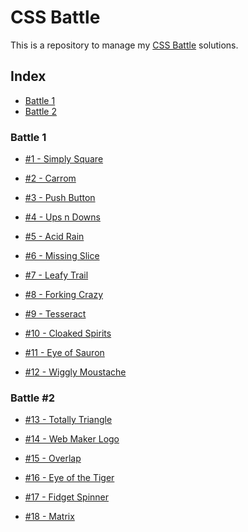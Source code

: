 # CSS Battle
This is a repository to manage my [CSS Battle](https://cssbattle.dev/) solutions.

## Index
- [Battle 1](#battle-1)
- [Battle 2](#battle-2)

### Battle 1

+ [#1 - Simply Square](https://github.com/cameronmathis/CSSBattle/blob/main/Battle1/SimplySquare.html)
</br>[<img alt="" src=https://cssbattle.dev/targets/1.png />](https://github.com/cameronmathis/CSSBattle/blob/main/Battle1/SimplySquare.html)

+ [#2 - Carrom](https://github.com/cameronmathis/CSSBattle/blob/main/Battle1/Carrom.html)
</br>[<img alt="" src=https://cssbattle.dev/targets/2.png />](https://github.com/cameronmathis/CSSBattle/blob/main/Battle1/Carrom.html)

+ [#3 - Push Button](https://github.com/cameronmathis/CSSBattle/blob/main/Battle1/PushButton.html)
</br>[<img alt="" src=https://cssbattle.dev/targets/3.png />](https://github.com/cameronmathis/CSSBattle/blob/main/Battle1/PushButton.html)

+ [#4 - Ups n Downs](https://github.com/cameronmathis/CSSBattle/blob/main/Battle1/UpsNDowns.html)
</br>[<img alt="" src=https://cssbattle.dev/targets/4.png />](https://github.com/cameronmathis/CSSBattle/blob/main/Battle1/UpsNDowns.html)

+ [#5 - Acid Rain](https://github.com/cameronmathis/CSSBattle/blob/main/Battle1/AcidRain.html)
</br>[<img alt="" src=https://cssbattle.dev/targets/5.png />](https://github.com/cameronmathis/CSSBattle/blob/main/Battle1/AcidRain.html)

+ [#6 - Missing Slice](https://github.com/cameronmathis/CSSBattle/blob/main/Battle1/MissingSlice.html)
</br>[<img alt="" src=https://cssbattle.dev/targets/6.png />](https://github.com/cameronmathis/CSSBattle/blob/main/Battle1/MissingSlice.html)

+ [#7 - Leafy Trail](https://github.com/cameronmathis/CSSBattle/blob/main/Battle1/LeafyTrail.html)
</br>[<img alt="" src=https://cssbattle.dev/targets/7.png />](https://github.com/cameronmathis/CSSBattle/blob/main/Battle1/LeafyTrail.html)

+ [#8 - Forking Crazy](https://github.com/cameronmathis/CSSBattle/blob/main/Battle1/ForkingCrazy.html)
</br>[<img alt="" src=https://cssbattle.dev/targets/8.png />](https://github.com/cameronmathis/CSSBattle/blob/main/Battle1/ForkingCrazy.html)

+ [#9 - Tesseract](https://github.com/cameronmathis/CSSBattle/blob/main/Battle1/Tesseract.html)
</br>[<img alt="" src=https://cssbattle.dev/targets/9.png />](https://github.com/cameronmathis/CSSBattle/blob/main/Battle1/Tesseract.html)

+ [#10 - Cloaked Spirits](https://github.com/cameronmathis/CSSBattle/blob/main/Battle1/CloakedSpirits.html)
</br>[<img alt="" src=https://cssbattle.dev/targets/10.png />](https://github.com/cameronmathis/CSSBattle/blob/main/Battle1/CloakedSpirits.html)

+ [#11 - Eye of Sauron](https://github.com/cameronmathis/CSSBattle/blob/main/Battle1/EyeOfSauron.html)
</br>[<img alt="" src=https://cssbattle.dev/targets/11.png />](https://github.com/cameronmathis/CSSBattle/blob/main/Battle1/EyeOfSauron.html)

+ [#12 - Wiggly Moustache](https://github.com/cameronmathis/CSSBattle/blob/main/Battle1/WigglyMoustache.html)
</br>[<img alt="" src=https://cssbattle.dev/targets/12.png />](https://github.com/cameronmathis/CSSBattle/blob/main/Battle1/WigglyMoustache.html)

### Battle #2

+ [#13 - Totally Triangle](https://github.com/cameronmathis/CSSBattle/blob/main/Battle2/TotallyTriangle.html)
</br>[<img alt="" src=https://cssbattle.dev/targets/13.png />](https://github.com/cameronmathis/CSSBattle/blob/main/Battle2/TotallyTriangle.html)

+ [#14 - Web Maker Logo](https://github.com/cameronmathis/CSSBattle/blob/main/Battle2/WebMakerLogo.html)
</br>[<img alt="" src=https://cssbattle.dev/targets/14.png />](https://github.com/cameronmathis/CSSBattle/blob/main/Battle2/WebMakerLogo.html)

+ [#15 - Overlap](https://github.com/cameronmathis/CSSBattle/blob/main/Battle2/Overlap.html)
</br>[<img alt="" src=https://cssbattle.dev/targets/15.png />](https://github.com/cameronmathis/CSSBattle/blob/main/Battle2/Overlap.html)

+ [#16 - Eye of the Tiger](https://github.com/cameronmathis/CSSBattle/blob/main/Battle2/EyeOfTheTiger.html)
</br>[<img alt="" src=https://cssbattle.dev/targets/16.png />](https://github.com/cameronmathis/CSSBattle/blob/main/Battle2/EyeOfTheTiger.html)

+ [#17 - Fidget Spinner](https://github.com/cameronmathis/CSSBattle/blob/main/Battle2/FidgetSpinner.html)
</br>[<img alt="" src=https://cssbattle.dev/targets/17.png />](https://github.com/cameronmathis/CSSBattle/blob/main/Battle2/FidgetSpinner.html)

+ [#18 - Matrix](https://github.com/cameronmathis/CSSBattle/blob/main/Battle2/Matrix.html)
</br>[<img alt="" src=https://cssbattle.dev/targets/18.png />](https://github.com/cameronmathis/CSSBattle/blob/main/Battle2/Matrix.html)
